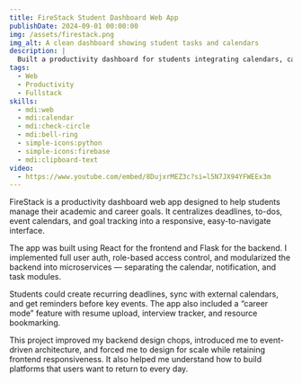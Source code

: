 ```yaml
---
title: FireStack Student Dashboard Web App
publishDate: 2024-09-01 00:00:00
img: /assets/firestack.png
img_alt: A clean dashboard showing student tasks and calendars
description: |
  Built a productivity dashboard for students integrating calendars, career tools, and assignment tracking into a centralized platform.
tags:
  - Web
  - Productivity
  - Fullstack
skills:
  - mdi:web
  - mdi:calendar
  - mdi:check-circle
  - mdi:bell-ring
  - simple-icons:python
  - simple-icons:firebase
  - mdi:clipboard-text
video:
  - https://www.youtube.com/embed/8DujxrMEZ3c?si=l5N7JX94YFWEEx3m
---
```


FireStack is a productivity dashboard web app designed to help students manage their academic and career goals. It centralizes deadlines, to-dos, event calendars, and goal tracking into a responsive, easy-to-navigate interface.

The app was built using React for the frontend and Flask for the backend. I implemented full user auth, role-based access control, and modularized the backend into microservices — separating the calendar, notification, and task modules.

Students could create recurring deadlines, sync with external calendars, and get reminders before key events. The app also included a “career mode” feature with resume upload, interview tracker, and resource bookmarking.

This project improved my backend design chops, introduced me to event-driven architecture, and forced me to design for scale while retaining frontend responsiveness. It also helped me understand how to build platforms that users want to return to every day.
